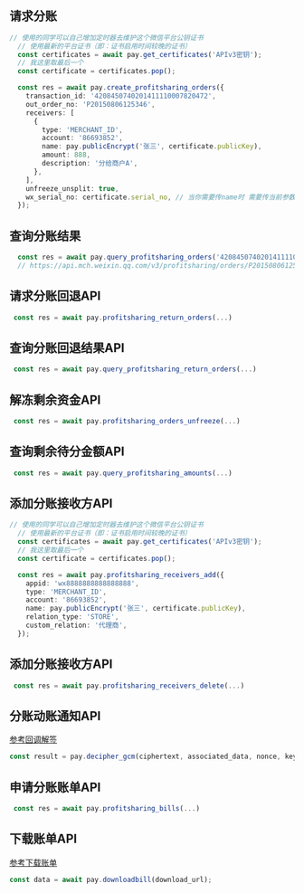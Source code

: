 ## 请求分账
```ts
// 使用的同学可以自己增加定时器去维护这个微信平台公钥证书
  // 使用最新的平台证书（即：证书启用时间较晚的证书）
  const certificates = await pay.get_certificates('APIv3密钥');
  // 我这里取最后一个
  const certificate = certificates.pop();

  const res = await pay.create_profitsharing_orders({
    transaction_id: '4208450740201411110007820472',
    out_order_no: 'P20150806125346',
    receivers: [
      {
        type: 'MERCHANT_ID',
        account: '86693852',
        name: pay.publicEncrypt('张三', certificate.publicKey),
        amount: 888,
        description: '分给商户A',
      },
    ],
    unfreeze_unsplit: true,
    wx_serial_no: certificate.serial_no, // 当你需要传name时 需要传当前参数
  });
```

## 查询分账结果

```ts
  const res = await pay.query_profitsharing_orders('4208450740201411110007820472', 'P20150806125346');
  // https://api.mch.weixin.qq.com/v3/profitsharing/orders/P20150806125346?transaction_id=4208450740201411110007820472
```

## 请求分账回退API

```ts
 const res = await pay.profitsharing_return_orders(...)
```

## 查询分账回退结果API

```ts
 const res = await pay.query_profitsharing_return_orders(...)
```

## 解冻剩余资金API

```ts
 const res = await pay.profitsharing_orders_unfreeze(...)
```

## 查询剩余待分金额API

```ts
 const res = await pay.query_profitsharing_amounts(...)
```

## 添加分账接收方API

```ts
// 使用的同学可以自己增加定时器去维护这个微信平台公钥证书
  // 使用最新的平台证书（即：证书启用时间较晚的证书）
  const certificates = await pay.get_certificates('APIv3密钥');
  // 我这里取最后一个
  const certificate = certificates.pop();

  const res = await pay.profitsharing_receivers_add({
    appid: 'wx8888888888888888',
    type: 'MERCHANT_ID',
    account: '86693852',
    name: pay.publicEncrypt('张三', certificate.publicKey),
    relation_type: 'STORE',
    custom_relation: '代理商',
  });
```

## 添加分账接收方API

```ts
 const res = await pay.profitsharing_receivers_delete(...)
```

## 分账动账通知API

[参考回调解签](https://github.com/klover2/wechatpay-node-v3-ts/blob/master/docs/transactions_h5.md)

```ts
const result = pay.decipher_gcm(ciphertext, associated_data, nonce, key);
```

## 申请分账账单API

```ts
 const res = await pay.profitsharing_bills(...)
```

## 下载账单API

[参考下载账单](https://github.com/klover2/wechatpay-node-v3-ts/blob/master/docs/downloadbill.md)

```ts
const data = await pay.downloadbill(download_url);
```